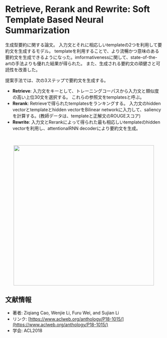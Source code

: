 # Retrieve, Rerank and Rewrite: Soft Template Based Neural Summarization
生成型要約に関する論文。 入力文とそれに相応しいtemplateの2つを利用して要約文を生成するモデル。 templateを利用することで、より流暢かつ意味のある要約文を生成できるようになった。imformativenessに関して、state-of-the-artの手法よりも優れた結果が得られた。 また、生成される要約文の頑健さと可読性を改善した。 
<br>

提案手法では、次の3ステップで要約文を生成する。 
- **Retrieve**: 入力文をキーとして、トレーニングコーパスから入力文と類似度の高い上位30文を選択する。 これらの参照文をtemplatesと呼ぶ。
- **Rerank**: Retrieveで得られたtemplatesをランキングする。 入力文のhidden vectorとtemplateとhidden vectorをBilinear networkに入力して、saliencyを計算する。(教師データは、templateと正解文のROUGEスコア) 
- **Rewrite**: 入力文とRerankによって得られた最も相応しいtemplateのhidden vectorを利用し、attentionalRNN decoderにより要約文を生成。 
<br>

<p align="center">
<img src=https://user-images.githubusercontent.com/53220859/63508841-bb5e1100-c515-11e9-8de3-3a4ad95c7dad.png width=450pt>
</p>

## 文献情報
- 著者: Ziqiang Cao, Wenjie Li, Furu Wei, and Sujian Li
- リンク: [https://www.aclweb.org/anthology/P18-1015/](https://www.aclweb.org/anthology/P18-1015/)
- 学会: ACL2018
